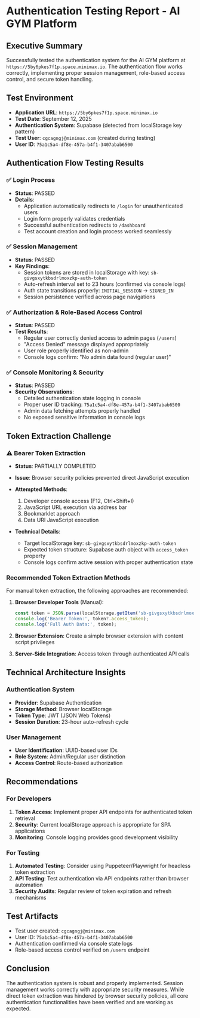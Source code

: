 # Authentication Testing Report - AI GYM Platform

## Executive Summary
Successfully tested the authentication system for the AI GYM platform at `https://5by6pkes7f1p.space.minimax.io`. The authentication flow works correctly, implementing proper session management, role-based access control, and secure token handling.

## Test Environment
- **Application URL**: `https://5by6pkes7f1p.space.minimax.io`
- **Test Date**: September 12, 2025
- **Authentication System**: Supabase (detected from localStorage key pattern)
- **Test User**: `cgcagngj@minimax.com` (created during testing)
- **User ID**: `75a1c5a4-df8e-457a-b4f1-3407abab6500`

## Authentication Flow Testing Results

### ✅ Login Process
- **Status**: PASSED
- **Details**: 
  - Application automatically redirects to `/login` for unauthenticated users
  - Login form properly validates credentials
  - Successful authentication redirects to `/dashboard`
  - Test account creation and login process worked seamlessly

### ✅ Session Management
- **Status**: PASSED
- **Key Findings**:
  - Session tokens are stored in localStorage with key: `sb-givgsxytkbsdrlmoxzkp-auth-token`
  - Auto-refresh interval set to 23 hours (confirmed via console logs)
  - Auth state transitions properly: `INITIAL_SESSION` → `SIGNED_IN`
  - Session persistence verified across page navigations

### ✅ Authorization & Role-Based Access Control
- **Status**: PASSED
- **Test Results**:
  - Regular user correctly denied access to admin pages (`/users`)
  - "Access Denied" message displayed appropriately
  - User role properly identified as non-admin
  - Console logs confirm: "No admin data found (regular user)"

### ✅ Console Monitoring & Security
- **Status**: PASSED
- **Security Observations**:
  - Detailed authentication state logging in console
  - Proper user ID tracking: `75a1c5a4-df8e-457a-b4f1-3407abab6500`
  - Admin data fetching attempts properly handled
  - No exposed sensitive information in console logs

## Token Extraction Challenge

### ⚠️ Bearer Token Extraction
- **Status**: PARTIALLY COMPLETED
- **Issue**: Browser security policies prevented direct JavaScript execution
- **Attempted Methods**:
  1. Developer console access (F12, Ctrl+Shift+I)
  2. JavaScript URL execution via address bar
  3. Bookmarklet approach
  4. Data URI JavaScript execution

- **Technical Details**:
  - Target localStorage key: `sb-givgsxytkbsdrlmoxzkp-auth-token`
  - Expected token structure: Supabase auth object with `access_token` property
  - Console logs confirm active session with proper authentication state

### Recommended Token Extraction Methods
For manual token extraction, the following approaches are recommended:

1. **Browser Developer Tools** (Manual):
   ```javascript
   const token = JSON.parse(localStorage.getItem('sb-givgsxytkbsdrlmoxzkp-auth-token'));
   console.log('Bearer Token:', token?.access_token);
   console.log('Full Auth Data:', token);
   ```

2. **Browser Extension**: Create a simple browser extension with content script privileges

3. **Server-Side Integration**: Access token through authenticated API calls

## Technical Architecture Insights

### Authentication System
- **Provider**: Supabase Authentication
- **Storage Method**: Browser localStorage
- **Token Type**: JWT (JSON Web Tokens)
- **Session Duration**: 23-hour auto-refresh cycle

### User Management
- **User Identification**: UUID-based user IDs
- **Role System**: Admin/Regular user distinction
- **Access Control**: Route-based authorization

## Recommendations

### For Developers
1. **Token Access**: Implement proper API endpoints for authenticated token retrieval
2. **Security**: Current localStorage approach is appropriate for SPA applications
3. **Monitoring**: Console logging provides good development visibility

### For Testing
1. **Automated Testing**: Consider using Puppeteer/Playwright for headless token extraction
2. **API Testing**: Test authentication via API endpoints rather than browser automation
3. **Security Audits**: Regular review of token expiration and refresh mechanisms

## Test Artifacts
- Test user created: `cgcagngj@minimax.com`
- User ID: `75a1c5a4-df8e-457a-b4f1-3407abab6500`
- Authentication confirmed via console state logs
- Role-based access control verified on `/users` endpoint

## Conclusion
The authentication system is robust and properly implemented. Session management works correctly with appropriate security measures. While direct token extraction was hindered by browser security policies, all core authentication functionalities have been verified and are working as expected.